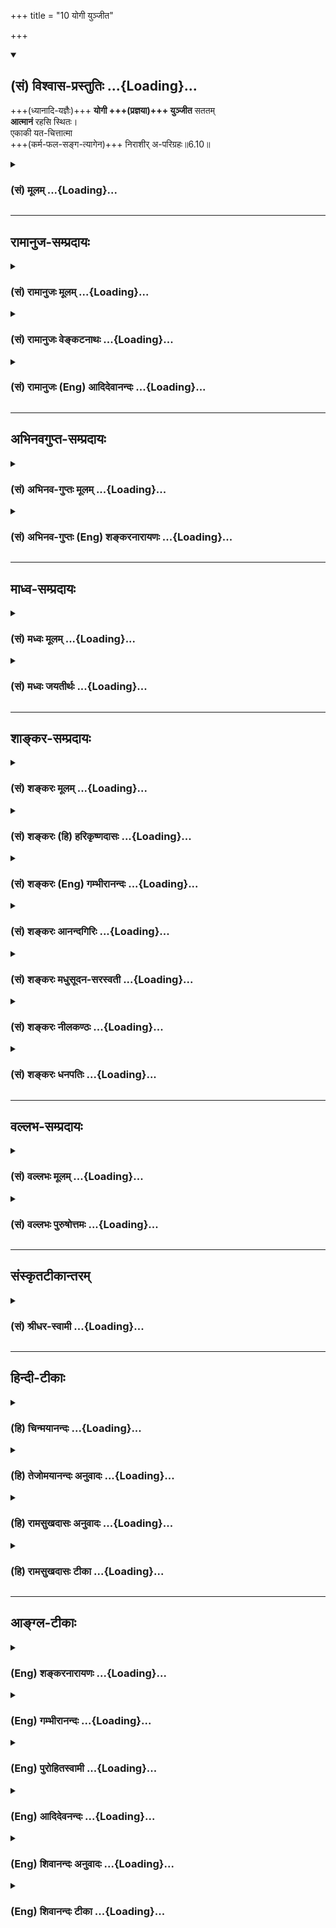 +++
title = "10 योगी युञ्जीत"

+++
<div class="js_include" newlevelforh1="2" title="(सं) विश्वास-प्रस्तुतिः" unfilled url="/mahAbhAratam/shlokashaH/06-bhIShma-parva/03-bhagavad-gItA-parva/saMskRtam/vishvAsa-prastutiH/06_Atma-saMyama-yogaH_a/10_yogI_yunjIta.md">
<details open><summary><h2>(सं) विश्वास-प्रस्तुतिः ...{Loading}...</h2></summary>

+++(ध्यानादि-यज्ञैः)+++ **योगी +++(प्रज्ञया)+++ युञ्जीत** सततम्  
**आत्मानं** रहसि स्थितः।  
एकाकी यत-चित्तात्मा  
+++(कर्म-फल-सङ्ग-त्यागेन)+++ निराशीर् अ-परिग्रहः॥6.10॥
</details>
</div>
<div class="js_include collapsed" newlevelforh1="3" title="(सं) मूलम्" unfilled url="/mahAbhAratam/shlokashaH/06-bhIShma-parva/03-bhagavad-gItA-parva/saMskRtam/mUlam/06_Atma-saMyama-yogaH_a/10_yogI_yunjIta.md">
<details><summary><h3>(सं) मूलम् ...{Loading}...</h3></summary>

योगी युञ्जीत सततमात्मानं रहसि स्थितः।  
एकाकी यतचित्तात्मा निराशीरपरिग्रहः।।6.10।।
</details>
</div>


_________________
## रामानुज-सम्प्रदायः
<div class="js_include collapsed" newlevelforh1="3" title="(सं) रामानुजः मूलम्" unfilled url="/mahAbhAratam/shlokashaH/06-bhIShma-parva/03-bhagavad-gItA-parva/saMskRtam/rAmAnujaH/mUlam/06_Atma-saMyama-yogaH_a/10_yogI_yunjIta.md">
<details><summary><h3>(सं) रामानुजः मूलम् ...{Loading}...</h3></summary>

।।6.10।।**योगी** उक्तप्रकारकर्मयोगनिष्ठः **सततम्** अहरहः योगकाले आत्मानं
**युञ्जीत आत्मानं** युक्तं कुर्वीत स्वदर्शननिष्ठं कुर्वीत इत्यर्थः।
**रहसि** जनवर्जिते निःशब्दे देशे **स्थितः एकाकी** तत्रापि न सद्वितीयः
तत्रापि **यतचित्तात्मा** यतचित्तमनस्कः **निराशीः** आत्मव्यतिरिक्ते
कृत्स्ने वस्तुनि निरपेक्षः **अपरिग्रहः** तद्व्यतिरिक्ते कस्मिंश्चिद् अपि
ममतारहितः।

</details>
</div>
<div class="js_include collapsed" newlevelforh1="3" title="(सं) रामानुजः वेङ्कटनाथः" unfilled url="/mahAbhAratam/shlokashaH/06-bhIShma-parva/03-bhagavad-gItA-parva/saMskRtam/rAmAnujaH/venkaTanAthaH/06_Atma-saMyama-yogaH_a/10_yogI_yunjIta.md">
<details><summary><h3>(सं) रामानुजः वेङ्कटनाथः ...{Loading}...</h3></summary>

  
  
।।6.10।। अथाध्यायप्रधानाथेभूतयोगाभ्यासविधिरुच्यते योगीं युञ्जीत
इत्यादिना। युञ्जीत इति साक्षात्काररूपस्य योगस्य विधीयमानत्वात्योगी
इत्यनेन कर्मयोगनिष्ठत्वानुवादः क्रियत इत्यभिप्रायेणाह उक्तप्रकारेति। सततं
इत्येतन्न सर्वकालविषयम् तथा योगशास्त्रैः अनभिहितत्वात् अशक्यत्वाच्च। अतः
प्रतिदिवसं योगयोग्यतया विहितसत्त्वोत्तरकालसामस्त्यपरमित्यभिप्रायेणाह
अहरहर्योगकाल इति। युञ्जीत इत्यत्र विवक्षितमर्थं वक्तुं
प्रकृतिप्रत्ययार्थभेदं दर्शयति युक्तं कुर्वीतेति। तत्रयुज समाधौ इति
प्रकृत्यंशस्य विवक्षितं व्यनक्ति स्वदर्शनेति। आत्माऽत्र मनः स्वात्मा वा।
जनवर्जितेऽपि देशे बाह्यदेशस्थितानां शब्दस्यावने सति मनस्समाधानं न
स्यादिति तन्निवृत्त्यर्थमुक्तंनिश्शब्द इति। रहसि इति विजनदेशाभिधानेऽपि
पुनःएकाकी इति पदं
रहस्यार्हात्यासन्नशिष्यसब्रह्मचार्यादिसन्निधिपरित्यागार्थमित्यभिप्रायेणाहतत्रापि
न सद्वितीय इति। यद्वा रहश्शब्देन जनवर्जनद्वारा निश्शब्दत्वं लक्ष्यते।
एकाकिशब्देन तु जनवर्जनमेवोच्यत इति भावः। व्युत्थानकालेऽपि
एकाकित्वमनेनोच्यत इत्येके। ततोऽप्यस्यार्थस्यात्यन्तोपकारित्वादेवं योजना।
एतेनरहसि स्थितः एकाकी च इति विशेषणात् सन्न्यासं कृत्वेत्यर्थः
इतिशङ्करोक्तं प्रत्युक्तम्। आत्मशब्देन मनसोऽभिधानेऽपि तस्यैव
चिन्तारूपवृत्त्यपेक्षया तद्विशिष्टापेक्षया वा चित्तशब्द इत्यभिप्रायेणाह
यतचित्तमनस्क इति। आशीश्शब्दस्यानेकार्थत्वादिह
निषेध्यविशेषव्यक्त्यर्थमुक्तंनिरपेक्ष इति। अपरिग्रहशब्देन बुद्ध्या
स्वीकारपर्यायः परिग्रहोऽत्र निषिध्यत इत्यभिप्रायेणाह ममतारहित इति।  
  

</details>
</div>
<div class="js_include collapsed" newlevelforh1="3" title="(सं) रामानुजः (Eng) आदिदेवानन्दः" unfilled url="/mahAbhAratam/shlokashaH/06-bhIShma-parva/03-bhagavad-gItA-parva/saMskRtam/rAmAnujaH/english/AdidevAnandaH/06_Atma-saMyama-yogaH_a/10_yogI_yunjIta.md">
<details><summary><h3>(सं) रामानुजः (Eng) आदिदेवानन्दः ...{Loading}...</h3></summary>

6.10 The Yogin who is steady in the practice of Karma Yoga, should
'constantly', i.e., daily when practising Yoga, fix his mind to the
practice of Yoga, i.e., make himself engaged in the vision of the self.
He must remain in a 'solitary place,' i.e., a place devoid of crowd and
noise. And even there he must be 'all alone,' i.e., must not have a
second person with him. He should 'control his thought and mind,' i.e.,
he should control the activities of thinking. He must be free from
'desire', i.e., he should not depend on anything except the self and be
without the 'sense of possession,' without the idea of mineness with
regard to anything other than the self.

</details>
</div>


_________________
## अभिनवगुप्त-सम्प्रदायः
<div class="js_include collapsed" newlevelforh1="3" title="(सं) अभिनव-गुप्तः मूलम्" unfilled url="/mahAbhAratam/shlokashaH/06-bhIShma-parva/03-bhagavad-gItA-parva/saMskRtam/abhinava-guptaH/mUlam/06_Atma-saMyama-yogaH_a/10_yogI_yunjIta.md">
<details><summary><h3>(सं) अभिनव-गुप्तः मूलम् ...{Loading}...</h3></summary>

।।6.10 6.15।। ननु जितात्मनः इत्युक्तम् तत्कथं तज्जय इत्याशङ्क्य
आरुरुक्षोः कश्चिदुपायः कायसमत्वादिकः +++(SN कायसमुद्धारकः)+++ चित्तसंयम
उपदिश्यते योगीत्यादि अधिगच्छतीत्यन्तम्। आत्मानं च चित्तं च युञ्जीत
एकाग्रीकुर्यात्। सततमिति न परिमितं कालम्। एकाकित्वादिषु सत्सु
एतद्युज्यते +++(N युञ्जीत)+++ नान्यथा। आसनस्थैर्यात् कालस्थैर्ये +++(S
कालस्थैर्यम्)+++ चित्तस्थैर्यम्। चित्तक्रियाः संकल्पात्मनः
अन्याश्चेन्द्रियक्रिया येन यताः नियमं नीताः। धारयन् यत्नेन।
नासिकाग्रस्यावलोकने सति दिशामनवलोकनम्। मत्परमतया युक्त आसीत +++(N आसीत्)+++
इत्यर्थः +++(S omits इत्यर्थः)+++। एवमात्मानं युञ्जतः समादधतः शान्तिर्जायते
यस्यां संस्थापर्यन्तकाष्ठा मत्प्राप्तिः +++(K प्राप्तिर्योगोऽस्तीति)+++।

</details>
</div>
<div class="js_include collapsed" newlevelforh1="3" title="(सं) अभिनव-गुप्तः (Eng) शङ्करनारायणः" unfilled url="/mahAbhAratam/shlokashaH/06-bhIShma-parva/03-bhagavad-gItA-parva/saMskRtam/abhinava-guptaH/english/shankaranArAyaNaH/06_Atma-saMyama-yogaH_a/10_yogI_yunjIta.md">
<details><summary><h3>(सं) अभिनव-गुप्तः (Eng) शङ्करनारायणः ...{Loading}...</h3></summary>

6.10 See Comment under 6.15

</details>
</div>


_________________
## माध्व-सम्प्रदायः
<div class="js_include collapsed" newlevelforh1="3" title="(सं) मध्वः मूलम्" unfilled url="/mahAbhAratam/shlokashaH/06-bhIShma-parva/03-bhagavad-gItA-parva/saMskRtam/madhvaH/mUlam/06_Atma-saMyama-yogaH_a/10_yogI_yunjIta.md">
<details><summary><h3>(सं) मध्वः मूलम् ...{Loading}...</h3></summary>

।।6.10 6.11।। समाधियोगप्रकारमाह योगं युञ्जीतेत्यादिना इति। युञ्जीत
समाधियोगयुक्तं कुर्यात्। आत्मानं मनः।

</details>
</div>
<div class="js_include collapsed" newlevelforh1="3" title="(सं) मध्वः जयतीर्थः" unfilled url="/mahAbhAratam/shlokashaH/06-bhIShma-parva/03-bhagavad-gItA-parva/saMskRtam/madhvaH/jayatIrthaH/06_Atma-saMyama-yogaH_a/10_yogI_yunjIta.md">
<details><summary><h3>(सं) मध्वः जयतीर्थः ...{Loading}...</h3></summary>

।।6.10 6.11।। ननुउद्धरेत् 6।5 इत्यनेनैव योगो विहितः तत्किं पुनर्विधीयते
इत्यत आह **समाधी**ति। प्रकारकथनाय विध्यनुवाद इत्यर्थः। युञ्जीत इति
योगमात्रमुच्यते तत्कथं समाधीत्युक्तं इत्यत आह **युञ्जीते**ति।
सामान्यशब्दोऽपि प्रकरणाद्विशेषेऽवतिष्ठते इत्यर्थः। आत्मशब्दस्यात्र
विवक्षितमर्थमाह **आत्मानमि**ति।

</details>
</div>


_________________
## शाङ्कर-सम्प्रदायः
<div class="js_include collapsed" newlevelforh1="3" title="(सं) शङ्करः मूलम्" unfilled url="/mahAbhAratam/shlokashaH/06-bhIShma-parva/03-bhagavad-gItA-parva/saMskRtam/shankaraH/mUlam/06_Atma-saMyama-yogaH_a/10_yogI_yunjIta.md">
<details><summary><h3>(सं) शङ्करः मूलम् ...{Loading}...</h3></summary>

।।6.10।। **योगी** ध्यायी **युञ्जीत** समादध्यात् **सततं** सर्वदा
**आत्मानम्** अन्तःकरणं **रहसि** एकान्ते गिरिगुहादौ **स्थितः** सन्
**एकाकी** असहायः। रहसि स्थितः एकाकी च इति विशेषणात् संन्यासं कृत्वा
इत्यर्थः। यतचित्तात्मा चित्तम् अन्तःकरणम् आत्मा देहश्च संयतौ यस्य सः
**यतचित्तात्मा** **निराशीः** वीततृष्णः **अपरिग्रहः**
परिग्रहरहितश्चेत्यर्थः। संन्यासित्वेऽपि त्यक्तसर्वपरिग्रहः सन् युञ्जीत
इत्यर्थः।। अथेदानीं योगं युञ्जतः आसनाहारविहारादीनां योगसाधनत्वेन नियमो
वक्तव्यः प्राप्तयोगस्य लक्षणं तत्फलादि च इत्यत आरभ्यते। तत्र आसनमेव
तावत् प्रथममुच्यते

</details>
</div>
<div class="js_include collapsed" newlevelforh1="3" title="(सं) शङ्करः (हि) हरिकृष्णदासः" unfilled url="/mahAbhAratam/shlokashaH/06-bhIShma-parva/03-bhagavad-gItA-parva/saMskRtam/shankaraH/hindI/harikRShNadAsaH/06_Atma-saMyama-yogaH_a/10_yogI_yunjIta.md">
<details><summary><h3>(सं) शङ्करः (हि) हरिकृष्णदासः ...{Loading}...</h3></summary>

।।6.10।। अतः ऐसे उत्तम फलकी प्राप्तिके लिये ध्यान करनेवाला योगी अकेला
किसीको साथ न लेकर पहाड़की गुफा आदि एकान्त स्थानमें स्थित हुआ निरन्तर
अपने अन्तःकरणको ध्यानमें स्थिर किया करे। एकान्त स्थानमें स्थित हुआ और
अकेला इन विशेषणोंसे यह भाव पाया जाता है कि संन्यास ग्रहण करके योगका साधन
करे। जिसका चित्त अन्तःकरण और आत्मा शरीर ( दोनों ) जीते हुए हैं ऐसा
यतचित्तात्मा निराशी तृष्णाहीन और संग्रहरहित होकर अर्थात् संन्यासी होनेपर
भी सब संग्रहका त्याग करके योगका अभ्यास करे।

</details>
</div>
<div class="js_include collapsed" newlevelforh1="3" title="(सं) शङ्करः (Eng) गम्भीरानन्दः" unfilled url="/mahAbhAratam/shlokashaH/06-bhIShma-parva/03-bhagavad-gItA-parva/saMskRtam/shankaraH/english/gambhIrAnandaH/06_Atma-saMyama-yogaH_a/10_yogI_yunjIta.md">
<details><summary><h3>(सं) शङ्करः (Eng) गम्भीरानन्दः ...{Loading}...</h3></summary>

6.10 A yogi, a man of meditation; satatam yunjita, should constantly
concentrate; atmanam, his mind; sthitah, by staying; rahasi, in a
solitary place, in mountain caves etc.; ekaki, alone, without any
companion; yata-citta-atma, with mind and body controlled; nirasih,
without expectations, free from hankering; and aparigrahah, free from
acisition. From the uise of the alifying words, 'in a solitary place'
and 'alone', it follows that (he has to undertake all these) after
espousing monasticism. And even after renunciation, he should
concentrate his mind by desisting from all acisition. This is the
meaning. Now then have to be stated the rules regarding seat, food,
movements, etc. as disciplines for yoga in the case of one practising
concentration; as also the signs of one who has succeeded in Yoga, and
the conseent result etc. Hence this is begun. Among these, the seat is
being first spoken of:

</details>
</div>
<div class="js_include collapsed" newlevelforh1="3" title="(सं) शङ्करः आनन्दगिरिः" unfilled url="/mahAbhAratam/shlokashaH/06-bhIShma-parva/03-bhagavad-gItA-parva/saMskRtam/shankaraH/AnandagiriH/06_Atma-saMyama-yogaH_a/10_yogI_yunjIta.md">
<details><summary><h3>(सं) शङ्करः आनन्दगिरिः ...{Loading}...</h3></summary>

।।6.10।। यथोक्तविशेषणवतो योगारूढेषूत्तमत्वे योगानुष्ठाने
प्रयतितव्यमित्यङ्गाभिधानानन्तरं प्रधानमभिदधाति **अत एवमिति।**
आदरनैरन्तर्यदीर्घकालत्वं विशेषणत्रयं योगस्य सूचयति **सततमिति।** तस्यैव
पञ्चाङ्गान्युपन्यस्यति **रहसीत्यादिना।**
सर्वदेत्यादरदीर्घकालयोरुपलक्षणम्। प्रत्यगात्मानं व्यावर्तयति
**अन्तःकरणमिति।** गिरिगुहादावित्यादिशब्देन योगप्रतिबन्धकदुर्जनादिविधुरो
देशो गृह्यते। विशेषणद्वयस्य तात्पर्यमाह **रहसीति।** योगं युञ्जानस्य
संन्यासिनो विशेषणान्तराणि दर्शशति **यतेति।** सति संन्यासित्वे
किमित्यपरिग्रहग्रहणमर्थपुनरुक्तेरित्याशङ्क्य कौपीनाच्छादनादिष्वपि
शक्तिनिवृत्त्यर्थमित्याह **संन्यासित्वेऽपीति।**

</details>
</div>
<div class="js_include collapsed" newlevelforh1="3" title="(सं) शङ्करः मधुसूदन-सरस्वती" unfilled url="/mahAbhAratam/shlokashaH/06-bhIShma-parva/03-bhagavad-gItA-parva/saMskRtam/shankaraH/madhusUdana-sarasvatI/06_Atma-saMyama-yogaH_a/10_yogI_yunjIta.md">
<details><summary><h3>(सं) शङ्करः मधुसूदन-सरस्वती ...{Loading}...</h3></summary>

।।6.10।। एवं योगारूढस्य लक्षणं फलं चोक्त्वा तस्य साङ्गं योगं विधत्ते
योगीत्यादिभिः स योगी परमो मत इत्यन्तैस्त्रयोविंशत्या श्लोकैः।
तत्रैवमुत्तमफलप्राप्तये योगी योगारूढ आत्मानं चित्तं सततं निरन्तरं
युञ्जीत क्षिप्तमूढविक्षिप्तभूमिपरित्यागेनैकाग्रनिरोधभूम्यां समाहितं
कुर्यात्। रहसि गिरिगुहादौ योगप्रतिबन्धकदुर्जनादिवर्जिते देशे स्थितः
एकाकी त्यक्तसर्वपरिग्रहजनः संन्यासी चित्तमन्तःकरणमात्मा देहश्च संयतौ
योगप्रतिबन्धकव्यापारशून्यौ यस्य स यतचित्तात्मा। यतो
निराशीर्वैराग्यदार्ढ्येन विगततृष्णः। अतएव वापरिग्रहः
शास्त्राभ्यनुज्ञातेनापि योगप्रतिबन्धकेन परिग्रहेण शून्यः।

</details>
</div>
<div class="js_include collapsed" newlevelforh1="3" title="(सं) शङ्करः नीलकण्ठः" unfilled url="/mahAbhAratam/shlokashaH/06-bhIShma-parva/03-bhagavad-gItA-parva/saMskRtam/shankaraH/nIlakaNThaH/06_Atma-saMyama-yogaH_a/10_yogI_yunjIta.md">
<details><summary><h3>(सं) शङ्करः नीलकण्ठः ...{Loading}...</h3></summary>

।।6.10।।**योगीति।** योगी योगाभ्यासपरः रहसि एकान्ते स्थितः सन् आत्मानं
बुद्धिं युञ्जीत समादध्यात्। सततमिति नैरन्तर्यमुक्तम्।
निराशीर्योगसिद्धेरन्यदप्रार्थयानः तेदकनिष्ठ इति यावत्। तेन सत्कार उक्तः।
एकाकीअसहायः संन्यासीत्यर्थः। यतौ स्थिरीकृतौ चित्तं मनः आत्मा सेन्द्रियं
शरीरं येन स यतचित्तात्मा। तथा अपरिग्रह एकाकित्वेऽपि
कन्थापुस्तकादिबहुपरिग्रहशून्यः।

</details>
</div>
<div class="js_include collapsed" newlevelforh1="3" title="(सं) शङ्करः धनपतिः" unfilled url="/mahAbhAratam/shlokashaH/06-bhIShma-parva/03-bhagavad-gItA-parva/saMskRtam/shankaraH/dhanapatiH/06_Atma-saMyama-yogaH_a/10_yogI_yunjIta.md">
<details><summary><h3>(सं) शङ्करः धनपतिः ...{Loading}...</h3></summary>

।।6.10।। एवं योगारुढस्य लक्षणं फलं च प्रदर्शितम्। अत उत्तमफलप्राप्तये
योगारुढतां संपादयेदित्याह **योगीति।** योगी ध्यानी रहसि एकान्ते
गिरिगुहादौ स्थितः सन् एकाकी सहायवर्जितः। रहसि स्थित एकाकीति
विशेषणात्संन्यासं कृत्वेत्यर्थः। एकाकीत्यस्य शिष्यादिसहायरहित इत्यपि
बोध्यम्। यतौ वशीकृतौ चित्तात्मानौ चित्तदेहौ यस्य स चित्तस्य
चिन्तनात्मनोऽन्तःकरणपरिणामस्य यतत्वमनुभूतार्थचिन्ताव्यावृत्तत्वं देहस्य
च यतत्वं मक्षिकादंशपिपीलिकादिबाधयाप्यकम्पितत्वे सति
चिरकालासनप्रयुक्तदुःखशून्यत्वम्। निराशीः फलतृष्णाशून्यः। अनेन
वैराग्यादिसाधनसंपन्नो मुमुक्षुः कथितः। अपरिग्रहः संन्यासित्वेऽपि
चोरभयजनकपुस्तकादिसर्वपरिग्रहशून्यः एतादृशः सन् सततं सर्वदा
आत्मानमन्तःकरणं युञ्जीत समादध्यात् वृत्तिनिरोधेन निरुन्ध्यात्। वृत्तयश्च
पञ्चविधाः प्रमाणविपर्ययविकल्पनिद्रास्मृतय इति। तत्र
प्रत्यक्षानुमानागमाख्यानि त्रीणि प्रमाणानीति साङ्ख्यादयः।
उपमानमप्यङ्गीकृत्य चत्वारीति गौतमाः। अर्थापत्तिमनुपलब्धिं चाश्रित्य
षडिति वेदान्तिनो याज्ञिकाश्च। संभवमैतिह्यं चाश्रित्याष्टाविति पौराणिकाः।
विपर्ययो मिथ्याज्ञानमतस्मिंस्तद्वुद्धिः शुक्तिर्वा रजतः वेत्येवमादिरुपः।
प्रमा भ्रमविलक्षणो विकल्पः। निद्रास्मृती लोकप्रसिद्धे। अन्यासामपि
वृत्तीनामेतास्वन्तर्भावो द्रष्टव्यः। तथाचैतदृत्तिनिरोधेनान्तःकरणं चित्तं
समादध्यादिति।

</details>
</div>


_________________
## वल्लभ-सम्प्रदायः
<div class="js_include collapsed" newlevelforh1="3" title="(सं) वल्लभः मूलम्" unfilled url="/mahAbhAratam/shlokashaH/06-bhIShma-parva/03-bhagavad-gItA-parva/saMskRtam/vallabhaH/mUlam/06_Atma-saMyama-yogaH_a/10_yogI_yunjIta.md">
<details><summary><h3>(सं) वल्लभः मूलम् ...{Loading}...</h3></summary>

।।6.10 6.13।। एवं योगारूढस्य स्वरूपमुक्त्वाऽऽरुरुक्षोः साङ्गं योगं विदधतः
सिद्धिमाह योगी इत्यादिनामत्संस्थामधिगच्छति 15 इत्यन्तेन। योगी युञ्जानो
रहसि स्थितः आत्मानं सततं युञ्जीत।

</details>
</div>
<div class="js_include collapsed" newlevelforh1="3" title="(सं) वल्लभः पुरुषोत्तमः" unfilled url="/mahAbhAratam/shlokashaH/06-bhIShma-parva/03-bhagavad-gItA-parva/saMskRtam/vallabhaH/puruShottamaH/06_Atma-saMyama-yogaH_a/10_yogI_yunjIta.md">
<details><summary><h3>(सं) वल्लभः पुरुषोत्तमः ...{Loading}...</h3></summary>

  
  
।।6.10।। एवं योगारूढ-स्वरूपम् उक्त्वा,  
तस्य भाव-स्वरूप-सिद्ध्य्-अर्थं  
योग-साधन-प्रकारम् आह - **योगी** इत्यारभ्य **स योगी परमो मतः** 6।32 इत्यन्तम्। 

**योगी** योगारूढः **आत्मानं** भावात्मकं रूपं **रहसि** एकान्ते भगवच्-चिन्तन-स्थाने **स्थितः** सन् - समाहितः सन्  
**सततं युञ्जीत** भगवति युक्तं कुर्यात्।  
**एकाकी** सङ्गदोषरहितः।  
**यत-चित्तात्मा** - **यतं** वशीकृतं स्वभोगादि-रहितं **चित्तं** भावरूपमात्मा देहे ऽधिकरणात्मको येन।  
**निराशीर्** निर्गता मोक्षाद्याऽऽकाङ्क्षा यस्य।  
**अपरिग्रहः** संसर्ग-दुःख-ज्ञानेन त्यक्त-परिग्रहः सर्वापेक्षा-रहितः।  
एवं युक्तचित्तः सन् मद्ध्यानं कुर्याद् इत्य् अर्थः।  
  

</details>
</div>


_________________
## संस्कृतटीकान्तरम्
<div class="js_include collapsed" newlevelforh1="3" title="(सं) श्रीधर-स्वामी" unfilled url="/mahAbhAratam/shlokashaH/06-bhIShma-parva/03-bhagavad-gItA-parva/saMskRtam/shrIdhara-svAmI/06_Atma-saMyama-yogaH_a/10_yogI_yunjIta.md">
<details><summary><h3>(सं) श्रीधर-स्वामी ...{Loading}...</h3></summary>

।।6.10।। एवं योगारूढस्य लक्षणमुक्त्वेदानीं तस्य साङ्गं योगं विधत्ते
**योगीत्यादिना।** स योगी परमो मत इत्यन्तेन ग्रन्थेन। योगीति। योगी
योगारूढः आत्मानं मनो युञ्जीत समाहितं कुर्यात्। सततं निरन्तरं
रहस्येकान्ते स्थितः सन्नेकाकी सङ्गशून्यः यतं संयतं चित्तमात्मा देहश्च
यस्य निराशीर्निराकाङ्क्षो निराहारो वा अपरिग्रहः परिग्रहशून्यश्च।

</details>
</div>


_________________
## हिन्दी-टीकाः
<div class="js_include collapsed" newlevelforh1="3" title="(हि) चिन्मयानन्दः" unfilled url="/mahAbhAratam/shlokashaH/06-bhIShma-parva/03-bhagavad-gItA-parva/hindI/chinmayAnandaH/06_Atma-saMyama-yogaH_a/10_yogI_yunjIta.md">
<details><summary><h3>(हि) चिन्मयानन्दः ...{Loading}...</h3></summary>

।।6.10।। महाभारत में स्पष्ट कहा गया है कि श्रीकृष्ण सर्वज्ञ ईश्वर के
अवतार थे इसीलिए उन्हें श्रीकृष्ण परमात्मा कहा गया है। वे यहाँ अर्जुन को
आत्मोन्नति के साधन का उपदेश दे रहे हैं। अर्जुन उनका परम मित्र था। स्वयं
भगवान् की मित्रता प्राप्त होने पर भी महाभारत में किसी भी स्थान पर यह
नहीं कहा गया है कि अर्जुन को स्वयं संघर्ष किये बिना आत्मविकास की
प्राप्ति के लिए भगवान् कोई गुप्त साधन बतलायेंगे जिसका सम्पूर्ण
उत्तरदायित्व श्रीकृष्ण के ऊपर होगा। इस श्लोक की प्रथम पंक्ति ही किसी ऐसी
मिथ्या आशा को साधक के मन से दूर कर देती है। यहाँ स्पष्ट कहा गया है कि
योगी को निरन्तर मन को आत्मा में स्थिर करने का प्रयत्न करना चाहिए।
ध्यानाभ्यास के द्वारा ही मनुष्य अपने दोषों से मुक्त होकर पूर्णत्व को
प्राप्त हो सकता है। ध्यानविधि की विस्तृत जानकारी यहाँ दी गयी है। ध्यान का
अभ्यास एकांत में करने को कहा गया हैं। कुछ समय पहले भारत में एकान्त शब्द
पर इतना अधिक बल दिया गया कि ध्यान शब्द से ही लोगों के मन में उसके प्रति
एक प्रकार का भय व्याप्त हो गया। एकान्त का अर्थ केवल जंगल या गुफा नहीं
वरन् बाह्य विषयों से मन को विमुख करना है। अपने ही घर में शान्त समय में
एक आसन में बैठकर ध्यान का अभ्यास किया जा सकता है। वास्तविक एकान्त तो तभी
प्राप्त होगा जब मन की विषयाभिमुखी प्रवृत्ति क्षीण होगी। मन इच्छाओं से
परिपूर्ण होने पर निर्जन वन अथवा गुफा में जाने से भी मनुष्य विषयों का ही
चिन्तन करता रहेगा और उसे एकान्त की प्राप्ति नहीं होगी। रहसि अर्थात्
एकान्त इस शब्द के द्वारा यह सूचित करते हैं कि धर्म आत्म प्रचार का कोई
साधन नहीं वरन् जीवन में उच्च मूल्यों को जीने का सतत् प्रयत्न है जिनका
गोपन शैली में अभ्यास करना चाहिए। साधक को चाहिए कि वह पूरी लगन से विचारों
को सही दिशा प्रदान कर लक्ष्य की ओर अग्रसर होने का प्रयत्न करे। दैनिक जीवन
में ध्यानाभ्यास की सफलता साधक के आत्मसंयम पर निर्भर करती है। जब तक हम
वस्तुओं की प्राप्ति की आशा तथा वस्तुओं का संग्रह (परिग्रह) करने की
प्रवृत्ति से स्वयं को मुक्त करना नहीं सीखते तब तक वास्तविक अर्थ में
आत्मसंयम संभव नहीं होता। अत साधक को निराशी अर्थात् झूठी आशाओं से रहित
तथा अपरिग्रह होना चाहिए। उक्त गुणों से युक्त होकर जो साधक ध्यान का अभ्यास
करता है वह जीवन के सर्वोच्च लक्ष्य को प्राप्त करने के लिए सही दिशा में
आगे बढ़ता है। अब योगाभ्यास करने वाले साधक के लिए उपयोगी आसन आहार विहार
आदि के नियम बताते हैं। सर्वप्रथम आसन का वर्णन करते हैं

</details>
</div>
<div class="js_include collapsed" newlevelforh1="3" title="(हि) तेजोमयानन्दः अनुवादः" unfilled url="/mahAbhAratam/shlokashaH/06-bhIShma-parva/03-bhagavad-gItA-parva/hindI/tejomayAnandaH/anuvAdaH/06_Atma-saMyama-yogaH_a/10_yogI_yunjIta.md">
<details><summary><h3>(हि) तेजोमयानन्दः अनुवादः ...{Loading}...</h3></summary>

।।6.10।। शरीर और मन को संयमित किया हुआ योगी एकान्त स्थान पर अकेला रहता
हुआ आशा और परिग्रह से मुक्त होकर निरन्तर मन को आत्मा में स्थिर करे।।

</details>
</div>
<div class="js_include collapsed" newlevelforh1="3" title="(हि) रामसुखदासः अनुवादः" unfilled url="/mahAbhAratam/shlokashaH/06-bhIShma-parva/03-bhagavad-gItA-parva/hindI/rAmasukhadAsaH/anuvAdaH/06_Atma-saMyama-yogaH_a/10_yogI_yunjIta.md">
<details><summary><h3>(हि) रामसुखदासः अनुवादः ...{Loading}...</h3></summary>

।।6.10।। भोगबुद्धिसे संग्रह न करनेवाला, इच्छारहित और अन्तःकरण तथा शरीरको
वशमें रखनेवाला योगी अकेला एकान्तमें स्थित होकर मनको निरन्तर परमात्मामें
लगाये।

</details>
</div>
<div class="js_include collapsed" newlevelforh1="3" title="(हि) रामसुखदासः टीका" unfilled url="/mahAbhAratam/shlokashaH/06-bhIShma-parva/03-bhagavad-gItA-parva/hindI/rAmasukhadAsaH/TIkA/06_Atma-saMyama-yogaH_a/10_yogI_yunjIta.md">
<details><summary><h3>(हि) रामसुखदासः टीका ...{Loading}...</h3></summary>

।।6.10।।***व्याख्या--***\[पाँचवें अध्यायके सत्ताईसवें-अट्ठाईसवें
श्लोकोंमें जिस ध्यानयोगका संक्षेपसे वर्णन किया था, अब यहाँ उसीका
विस्तारसे वर्णन कर रहे हैं।  
**'युज् समाधौ'**धातुसे जो 'योग' शब्द बनता है, जिसका अर्थ
चित्तवृत्तियोंका निरोध करना है **(टिप्पणी प₀ 341.1),**उस योगका वर्णन
यहाँ दसवें श्लोकसे आरम्भ करते हैं। \]

</details>
</div>


_________________
## आङ्ग्ल-टीकाः
<div class="js_include collapsed" newlevelforh1="3" title="(Eng) शङ्करनारायणः" unfilled url="/mahAbhAratam/shlokashaH/06-bhIShma-parva/03-bhagavad-gItA-parva/english/shankaranArAyaNaH/06_Atma-saMyama-yogaH_a/10_yogI_yunjIta.md">
<details><summary><h3>(Eng) शङ्करनारायणः ...{Loading}...</h3></summary>

6.10. Let the man of Yoga yoke always the self (mind) by remaining alone in a lonely place, with his mind and self (body) controlled, without desire and without the sense of possession.

</details>
</div>
<div class="js_include collapsed" newlevelforh1="3" title="(Eng) गम्भीरानन्दः" unfilled url="/mahAbhAratam/shlokashaH/06-bhIShma-parva/03-bhagavad-gItA-parva/english/gambhIrAnandaH/06_Atma-saMyama-yogaH_a/10_yogI_yunjIta.md">
<details><summary><h3>(Eng) गम्भीरानन्दः ...{Loading}...</h3></summary>

6.10 A yogi should constantly concentrate his mind by staying in a solitary place, alone, with mind and body controlled, free from expectations, (and) free from acisition.

</details>
</div>
<div class="js_include collapsed" newlevelforh1="3" title="(Eng) पुरोहितस्वामी" unfilled url="/mahAbhAratam/shlokashaH/06-bhIShma-parva/03-bhagavad-gItA-parva/english/purohitasvAmI/06_Atma-saMyama-yogaH_a/10_yogI_yunjIta.md">
<details><summary><h3>(Eng) पुरोहितस्वामी ...{Loading}...</h3></summary>

6.10 Let the student of spirituality try unceasingly to concentrate his mind; Let him live in seclusion, absolutely alone, with mind and personality controlled, free from desire and without possessions.

</details>
</div>
<div class="js_include collapsed" newlevelforh1="3" title="(Eng) आदिदेवनन्दः" unfilled url="/mahAbhAratam/shlokashaH/06-bhIShma-parva/03-bhagavad-gItA-parva/english/AdidevanandaH/06_Atma-saMyama-yogaH_a/10_yogI_yunjIta.md">
<details><summary><h3>(Eng) आदिदेवनन्दः ...{Loading}...</h3></summary>

6.10 The Yogin should constantly fix his mind on Yoga, remaining in a solitary place all alone, controlling his thought and mind, free from desire and sense of possession.

</details>
</div>
<div class="js_include collapsed" newlevelforh1="3" title="(Eng) शिवानन्दः अनुवादः" unfilled url="/mahAbhAratam/shlokashaH/06-bhIShma-parva/03-bhagavad-gItA-parva/english/shivAnandaH/anuvAdaH/06_Atma-saMyama-yogaH_a/10_yogI_yunjIta.md">
<details><summary><h3>(Eng) शिवानन्दः अनुवादः ...{Loading}...</h3></summary>

6.10 Let the Yogi try constantly to keep the mind steady, remaining in solitude, alone, with the mind and the body controlled, and free from hope and covetousness.

</details>
</div>
<div class="js_include collapsed" newlevelforh1="3" title="(Eng) शिवानन्दः टीका" unfilled url="/mahAbhAratam/shlokashaH/06-bhIShma-parva/03-bhagavad-gItA-parva/english/shivAnandaH/TIkA/06_Atma-saMyama-yogaH_a/10_yogI_yunjIta.md">
<details><summary><h3>(Eng) शिवानन्दः टीका ...{Loading}...</h3></summary>

6.10 योगी the Yogi; युञ्जीत let him keep the mind steady; सततम्
constantly; आत्मानम् self; रहसि in solitude; स्थितः remaining; एकाकी
alone; यतचित्तात्मा one with the mind and the body controlled; निराशीः
free from hope; अपरिग्रहः noncovetousness.Commentary The Yogi who treads the path of renunciation (NivrittiMarga) can practise meditation in a solitary cave in the mountains. He should renounce all possessions.A householder with Yogic tendencies and spiritual inclination; can practise meditation in a solitary and iet room in his own house or any solitary place on the banks of any holy river (during the holidays or throughout the year if he is a wholetime aspirant or if he has retired from service).The practice must be constant. Only then can one attain Selfrealisation surely and ickly. He who practises meditation by fits and starts and for a few minutes daily will not be able to achieve any tangible results in Yoga. The Yogic aspirant should be free from hope;
desire and greed. Only then will he have a steady mind. Hope; desire and greed make the mind ever restless and turbulent. They are the enemies of peace and Selfknowledge. The aspirant should not have many possessions either. He can only keep those articles which are absolutely necessary for the maintenance of his body. If there are many possessions; the mind will be ever thinking of them and attempting to protect them.It you are well established in the practice of Pratyahara; Sama and Dama
(withdrawal of the senses; control of mind and the body respectively);
if you have the senses under your full control; you can find perfect solitude and peace even in the most crowded and noisy place of a big city. If the senses are turbulent; if you have not got the power to withdraw them; you will have no peace of mind even in a solitary cave of the Himalayas. A disciplined Yogi who has controlled the senses and the mind can enjoy peace of mind in a solitary cave. A passionate man who has not controlled the senses and the mind will only be building castles in the air if he lives in a solitary cave in a mountain.He who has reduced his wants; who has not a bit of attraction for the world; who has,discrimination and burning aspiration for liberation; and who has observed Mauna (the vow of silence) for months together will be able to live in a cave.You should have perfect control over the body through the regular practice of Yoga Asanas before you take to serious and constant meditation.Aparigraha means noncovetousness; freedom from possessions.The spiritual aspirant need not bother himself about his bodily needs. Everything is provided by God. Everything is prearranged by Mother Nature. She looks after the bodily needs of all very carefully in a more efficient manner than they themselves would do. She knows beter what the reirements are and provides them then and there.
Understand the mysterious ways of Mother Nature and become wise. Be grateful to Her for Her unie kindness; grace and mercy.If you want to retire into solitue for the practice of meditation; and if you are a householder with a thirst for intense spiritual Sadhana; you cannot all of a sudden sever your connection with your family. Sudden severance of worldly ties may produce intense mental agony in you and shock in them.
You will have to break the ties gradually. Stay for a week or a month in seclusion to begin with. Then gradually prolong the period. They will not feel the pangs of separation from you.As your will has become very weak; as you had no religious discipline or training in schools and colleges when you were young; and as you are under the sway of materialistic influences; it is necessary for you to go in for seclusion for some days or weeks (during the Chritstmas; Easter or other holidays)
to practise rigorous Japa and meditation and to develop your willpower.Those who have fixed up their sons in life and who have retired from service; and who have discharged their duties as householders can remain in seclusion for four or five years and practise intense meditation and Tapas (penance) for selfpurification and Selfrealisation. This is like entering a university for higher studies or postgraduate course of study. When the Tapas is over; and when they have attained to Selfknowledge; they should come out and share their knowledge of the Self with others through lectures; conversations;
discourses or hearttoheart talks according to their capacity and disposition.How can sensecontrol be tested in a lonely forest where there are no temptations The Yogic student living in a cave should test himself after he has sufficiently advanced; by coming into the society of people. But he should not test himself every now and then like the man who removed the young plant daily after watering it to see whether it had struck deep root or not.

</details>
</div>
